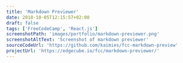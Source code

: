 ```yaml
---
title: 'Markdown Previewer'
date: 2018-10-05T12:15:57+02:00
draft: false
tags: ['FreeCodeCamp', 'React.js']
screenshotPath: 'images/portfolio/markdown-previewer.png'
screenshotAltText: 'Screenshot of markdown previewer'
sourceCodeUrl: 'https://github.com/kaimies/fcc-markdown-preview'
projectUrl: 'https://edgecube.io/fcc/markdown-previewer/'
---
```

